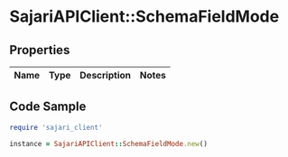 # SajariAPIClient::SchemaFieldMode

## Properties

| Name | Type | Description | Notes |
| ---- | ---- | ----------- | ----- |

## Code Sample

```ruby
require 'sajari_client'

instance = SajariAPIClient::SchemaFieldMode.new()
```

